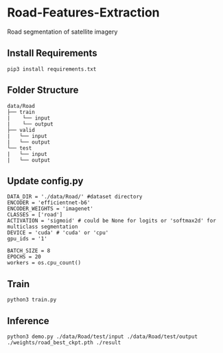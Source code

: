 # Road-Features-Extraction
Road segmentation of satellite imagery

## Install Requirements
```pip3 install requirements.txt```

## Folder Structure
```
data/Road
├── train
|    └── input
|    └── output
├── valid
|   └── input
|   └── output
└── test
|   └── input
|   └── output
```

## Update config.py
```
DATA_DIR = './data/Road/' #dataset directory
ENCODER = 'efficientnet-b6'
ENCODER_WEIGHTS = 'imagenet'
CLASSES = ['road']
ACTIVATION = 'sigmoid' # could be None for logits or 'softmax2d' for multiclass segmentation
DEVICE = 'cuda' # 'cuda' or 'cpu'
gpu_ids = '1'

BATCH_SIZE = 8
EPOCHS = 20
workers = os.cpu_count()
```

## Train
``` python3 train.py ```

## Inference
``` python3 demo.py ./data/Road/test/input ./data/Road/test/output ./weights/road_best_ckpt.pth ./result ```
